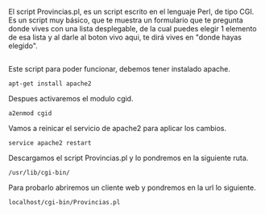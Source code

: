 El script Provincias.pl, es un script escrito en el lenguaje Perl, de tipo CGI.<br>
Es un script muy básico, que te muestra un formulario que te pregunta donde vives con una lista desplegable,
de la cual puedes elegir 1 elemento de esa lista y al darle al boton vivo aqui, te dirá vives en "donde hayas elegido".<br>
##
Este script para poder funcionar, debemos tener instalado apache.<br>
```
apt-get install apache2
```
Despues activaremos el modulo cgid.<br>
```
a2enmod cgid
```
Vamos a reinicar el servicio de apache2 para aplicar los cambios.<br>
```
service apache2 restart
```
Descargamos el script Provincias.pl y lo pondremos en la siguiente ruta.<br>
```
/usr/lib/cgi-bin/
```
Para probarlo abriremos un cliente web y pondremos en la url lo siguiente.<br>
```
localhost/cgi-bin/Provincias.pl
```
